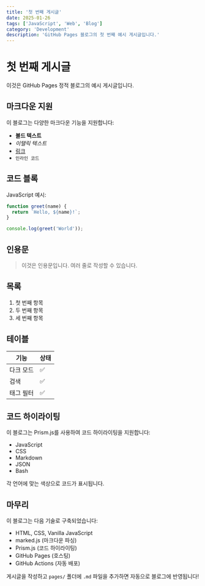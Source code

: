 ```yaml
---
title: '첫 번째 게시글'
date: 2025-01-26
tags: ['JavaScript', 'Web', 'Blog']
category: 'Development'
description: 'GitHub Pages 블로그의 첫 번째 예시 게시글입니다.'
---
```


# 첫 번째 게시글

이것은 GitHub Pages 정적 블로그의 예시 게시글입니다.

## 마크다운 지원

이 블로그는 다양한 마크다운 기능을 지원합니다:

- **볼드 텍스트**
- *이탤릭 텍스트*
- [링크](https://github.com)
- `인라인 코드`

## 코드 블록

JavaScript 예시:

```javascript
function greet(name) {
  return `Hello, ${name}!`;
}

console.log(greet('World'));
```

## 인용문

> 이것은 인용문입니다.
> 여러 줄로 작성할 수 있습니다.

## 목록

1. 첫 번째 항목
2. 두 번째 항목
3. 세 번째 항목

## 테이블

| 기능 | 상태 |
|------|------|
| 다크 모드 | ✅ |
| 검색 | ✅ |
| 태그 필터 | ✅ |

## 코드 하이라이팅

이 블로그는 Prism.js를 사용하여 코드 하이라이팅을 지원합니다:

- JavaScript
- CSS
- Markdown
- JSON
- Bash

각 언어에 맞는 색상으로 코드가 표시됩니다.

## 마무리

이 블로그는 다음 기술로 구축되었습니다:

- HTML, CSS, Vanilla JavaScript
- marked.js (마크다운 파싱)
- Prism.js (코드 하이라이팅)
- GitHub Pages (호스팅)
- GitHub Actions (자동 배포)

게시글을 작성하고 `pages/` 폴더에 `.md` 파일을 추가하면 자동으로 블로그에 반영됩니다!

